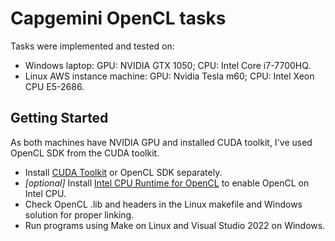 # Capgemini OpenCL tasks
Tasks were implemented and tested on:
 - Windows laptop: GPU: NVIDIA GTX 1050; CPU: Intel Core i7-7700HQ.
 - Linux AWS instance machine: GPU: Nvidia Tesla m60; CPU: Intel Xeon CPU E5-2686.

## Getting Started
As both machines have NVIDIA GPU and installed CUDA toolkit, I've used OpenCL SDK from the CUDA toolkit.

- Install [CUDA Toolkit](https://developer.nvidia.com/cuda-toolkit) or OpenCL SDK separately.
- *[optional]* Install [Intel CPU Runtime for OpenCL](https://www.intel.com/content/www/us/en/developer/tools/opencl-cpu-runtime/overview.html) to enable OpenCL on Intel CPU.
- Check OpenCL .lib and headers in the Linux makefile and Windows solution for proper linking.
- Run programs using Make on Linux and Visual Studio 2022 on Windows.
